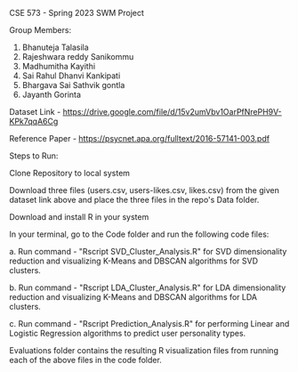CSE 573 - Spring 2023 SWM Project

Group Members:

1. Bhanuteja Talasila<br />
2. Rajeshwara reddy Sanikommu<br />
3. Madhumitha Kayithi<br />
4. Sai Rahul Dhanvi Kankipati<br />
5. Bhargava Sai Sathvik gontla<br />
6. Jayanth Gorinta<br />

Dataset Link - https://drive.google.com/file/d/15v2umVbv1OarPfNrePH9V-KPk7qqA6Cg

Reference Paper - https://psycnet.apa.org/fulltext/2016-57141-003.pdf

Steps to Run:

Clone Repository to local system

Download three files (users.csv, users-likes.csv, likes.csv) from the given dataset link above and place the three files in the repo's Data folder.

Download and install R in your system

In your terminal, go to the Code folder and run the following code files:

a. Run command - "Rscript SVD_Cluster_Analysis.R" for SVD dimensionality reduction and visualizing K-Means and DBSCAN algorithms for SVD clusters.

b. Run command - "Rscript LDA_Cluster_Analysis.R" for LDA dimensionality reduction and visualizing K-Means and DBSCAN algorithms for LDA clusters.

c. Run command - "Rscript Prediction_Analysis.R" for performing Linear and Logistic Regression algorithms to predict user personality types.

Evaluations folder contains the resulting R visualization files from running each of the above files in the code folder.
